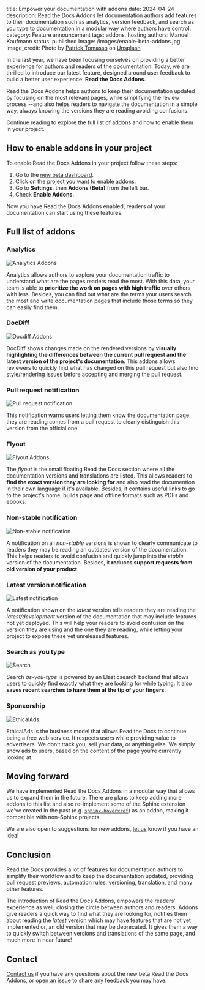 title: Empower your documentation with addons
date: 2024-04-24
description: Read the Docs Addons let documentation authors add features to their documentation such as analytics, version feedback, and search as you type to documentation in a modular way where authors have control.
category: Feature announcement
tags: addons, hosting
authors: Manuel Kaufmann
status: published
image: /images/enable-beta-addons.jpg
image_credit: Photo by <a href="https://unsplash.com/@impatrickt?utm_content=creditCopyText&utm_medium=referral&utm_source=unsplash">Patrick Tomasso</a> on <a href="https://unsplash.com/photos/open-book-lot-Oaqk7qqNh_c?utm_content=creditCopyText&utm_medium=referral&utm_source=unsplash">Unsplash</a>


In the last year, we have been focusing ourselves on providing a better experience for authors and readers of the documentation.
Today, we are thrilled to introduce our latest feature,
designed around user feedback to build a better user experience: **Read the Docs Addons**.

Read the Docs Addons helps authors to keep their documentation updated by focusing on the most relevant pages,
while simplifying the review process --and also helps readers to navigate the documentation in a simple way,
always knowing the versions they are reading avoiding confusions.

Continue reading to explore the full list of addons and how to enable them in your project.

## How to enable addons in your project

To enable Read the Docs Addons in your project follow these steps:

1. Go to the [new beta dashboard](https://beta.readthedocs.org).
1. Click on the project you want to enable addons.
1. Go to **Settings**, then **Addons (Beta)** from the left bar.
1. Check **Enable Addons**.

Now you have Read the Docs Addons enabled,
readers of your documentation can start using these features.


## Full list of addons


### Analytics

![Analytics Addons](/images/addons-analytics.png)

Analytics allows authors to explore your documentation traffic to understand what are the pages readers read the most.
With this data, your team is able to **prioritize the work on pages with high traffic** over others with less.
Besides, you can find out what are the terms your users search the most and
write documentation pages that include those terms so they can easily find them.

### DocDiff

![Docdiff Addons](/images/addons-docdiff.gif)

DocDiff shows changes made on the rendered versions by **visually highlighting the differences between
the current pull request and the latest version of the project's documentation**.
This addons allows reviewers to quickly find what has changed on this pull request
but also find style/rendering issues before accepting and merging the pull request.

### Pull request notification

![Pull request notification](/images/addons-pull-request-notification.png)

This notification warns users letting them know the documentation page they are reading
comes from a pull request to clearly distinguish this version from the official one.


### Flyout

![Flyout Addons](/images/addons-flyout.png)

The _flyout_ is the small floating Read the Docs section where all the documentation versions and translations are listed.
This allows readers to **find the exact version they are looking for** and also read the documention in their own language if it's available.
Besides, it contains useful links to go to the project's home, builds page and offline formats such as PDFs and ebooks.

### Non-stable notification

![Non-stable notification](/images/addons-non-stable-notification.png)

A notification on all _non-stable_ versions is shown to clearly communicate to readers
they may be reading an outdated version of the documentation.
This helps readers to avoid confusion and quickly jump into the _stable_ version of the documentation.
Besides, it **reduces support requests from old version of your product**.


### Latest version notification

![Latest notification](/images/addons-latest-notification.png)

A notification shown on the _latest_ version tells readers
they are reading the _latest/development_ version of the documentation that may include features not yet deployed.
This will help your readers to avoid confusion on the version they are using and the one they are reading,
while letting your project to expose these yet unreleased features.

### Search as you type

![Search](/images/addons-search.gif)

Search _as-you-type_ is powered by an Elasticsearch backend that allows users to quickly find exactly what they are looking for while typing.
It also **saves recent searches to have them at the tip of your fingers**.


### Sponsorship


![EthicalAds](/images/addons-ethical-ads.png)

EthicalAds is the business model that allows Read the Docs to continue being a free web service.
It respects users while providing value to advertisers.
We don’t track you, sell your data, or anything else.
We simply show ads to users, based on the content of the page you're currently looking at.


## Moving forward

We have implemented Read the Docs Addons in a modular way that allows us to expand them in the future.
There are plans to keep adding more addons to this list and also re-implement some of the Sphinx extension we've created in the past
(e.g. [`sphinx-hoverxref`](https://github.com/readthedocs/sphinx-hoverxref)) as an addon,
making it compatible with non-Sphinx projects.

We are also open to suggestions for new addons, [let us](https://github.com/readthedocs/addons/issues) know if you have an idea!

## Conclusion

Read the Docs provides a lot of features for documentation authors to simplify their workflow and to keep the documentation updated,
providing pull request previews, automation rules, versioning, translation, and many other features.

The introduction of Read the Docs Addons, empowers the readers' experience as well, closing the circle between authors and readers.
Addons give readers a quick way to find what they are looking for,
notifies them about reading the _latest_ version which may have features that are not yet implemented or,
an old version that may be deprecated.
It gives them a way to quickly switch between versions and translations of the same page,
and much more in near future!

## Contact

[Contact us](https://readthedocs.org/support/) if you have any questions about the new beta Read the Docs Addons,
or [open an issue](https://github.com/readthedocs/addons) to share any feedback you may have.
